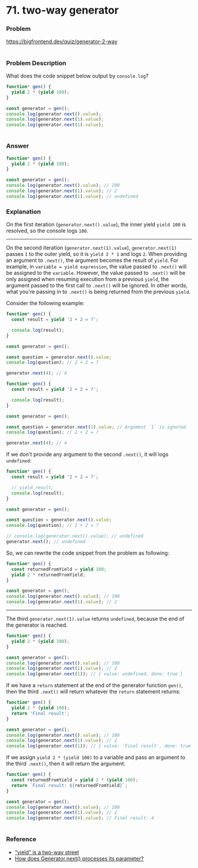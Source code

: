 # 71. two-way generator

### Problem

https://bigfrontend.dev/quiz/generator-2-way

#

### Problem Description

What does the code snippet below output by `console.log`?

```js
function* gen() {
  yield 2 * (yield 100);
}

const generator = gen();
console.log(generator.next().value);
console.log(generator.next(1).value);
console.log(generator.next(1).value);
```

#

### Answer

```js
function* gen() {
  yield 2 * (yield 100);
}

const generator = gen();
console.log(generator.next().value); // 100
console.log(generator.next(1).value); // 2
console.log(generator.next(1).value); // undefined
```

### Explanation

On the first iteration (`generator.next().value`), the inner yield `yield 100` is resolved, so the console logs `100`.

---

On the second iteration (`generator.next(1).value`), `generator.next(1)` passes `1` to the outer yield, so it is `yield 2 * 1` and logs `2`. When providing an argument to `.next()`, the argument becomes the result of `yield`. For example, in `variable = yield expression`, the value passed to `.next()` will be assigned to the `variable`. However, the value passed to `.next()` will be only assigned when resuming execution from a previous `yield`, the argument passed to the first call to `.next()` will be ignored. In other words, what you're passing in to `.next()` is being returned from the previous `yield`.

Consider the following example:

```js
function* gen() {
  const result = yield '2 + 2 = ?';

  console.log(result);
}

const generator = gen();

const question = generator.next().value;
console.log(question); // 2 + 2 = ?

generator.next(4); // 4
```

```js
function* gen() {
  const result = yield '2 + 2 = ?';

  console.log(result);
}

const generator = gen();

const question = generator.next(1).value; // Argument `1` is ignored.
console.log(question); // 2 + 2 = ?

generator.next(4); // 4
```

If we don't provide any argument to the second `.next()`, it will logs `undefined`:

```js
function* gen() {
  const result = yield '2 + 2 = ?';

  // yield result;
  console.log(result);
}

const generator = gen();

const question = generator.next().value;
console.log(question); // 2 + 2 = ?

// console.log(generator.next().value); // undefined
generator.next(); // undefined
```

So, we can rewrite the code snippet from the problem as following:

```js
function* gen() {
  const returnedFromYield = yield 100;
  yield 2 * returnedFromYield;
}

const generator = gen();
console.log(generator.next().value); // 100
console.log(generator.next(1).value); // 2
```

---

The third `generator.next(1).value` returns `undefined`, because the end of the generator is reached.

```js
function* gen() {
  yield 2 * (yield 100);
}

const generator = gen();
console.log(generator.next().value); // 100
console.log(generator.next(1).value); // 2
console.log(generator.next(1)); // { value: undefined, done: true }
```

If we have a `return` statement at the end of the generator function `gen()`, then the third `.next()` will return whatever the `return` statement returns:

```js
function* gen() {
  yield 2 * (yield 100);
  return 'Final result';
}

const generator = gen();
console.log(generator.next().value); // 100
console.log(generator.next(1).value); // 2
console.log(generator.next(1)); // { value: 'Final result', done: true }
```

If we assign `yield 2 * (yield 100)` to a variable and pass an argument to the third `.next()`, then it will return the argument:

```js
function* gen() {
  const returnedFromYield = yield 2 * (yield 100);
  return `Final result: ${returnedFromYield}`;
}

const generator = gen();
console.log(generator.next().value); // 100
console.log(generator.next(1).value); // 2
console.log(generator.next(4).value); // Final result: 4
```

#

### Reference

- [“yield” is a two-way street](https://javascript.info/generators#yield-is-a-two-way-street)
- [How does Generator.next() processes its parameter?](https://stackoverflow.com/questions/37354461/how-does-generator-next-processes-its-parameter)
